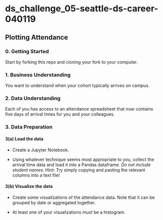 # ds_challenge_05-seattle-ds-career-040119

## Plotting Attendance

### 0. Getting Started

Start by forking this repo and cloning your fork to your computer.

### 1. Business Understanding

You want to understand when your cohort typically arrives on campus.

### 2. Data Understanding

Each of you has access to an attendance spreadsheet that now contains five days of arrival times for you and your colleagues.

### 3. Data Preparation

#### 3(a) Load the data

* Create a Jupyter Notebook.

* Using whatever technique seems most appropriate to you, collect the arrival time data and load it into a Pandas dataframe. _Do not include student names_. Hint: Try simply copying and pasting the relevant columns into a text file!


#### 3(b) Visualize the data

* Create some visualizations of the attendance data. Note that it can be grouped by date or aggregated together.

* At least one of your visualizations _must_ be a histogram.

